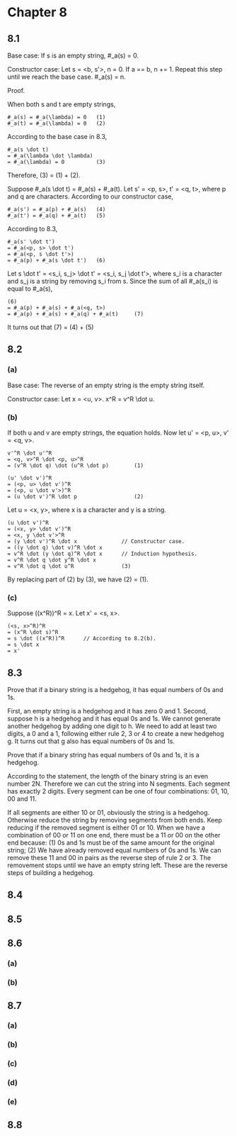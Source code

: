 # Chapter 8

## 8.1

Base case: If s is an empty string, #_a(s) = 0.

Constructor case: Let s = <b, s'>, n = 0. If a == b, n += 1. Repeat this step until we reach the base case. #_a(s) = n.

Proof.

When both s and t are empty strings,

    #_a(s) = #_a(\lambda) = 0   (1)
    #_a(t) = #_a(\lambda) = 0   (2)

According to the base case in 8.3,

    #_a(s \dot t)
    = #_a(\lambda \dot \lambda)
    = #_a(\lambda) = 0          (3)

Therefore, (3) = (1) + (2).

Suppose #_a(s \dot t) = #_a(s) + #_a(t). Let s' = <p, s>, t' = <q, t>, where p and q are characters. According to our constructor case,

    #_a(s') = #_a(p) + #_a(s)   (4)
    #_a(t') = #_a(q) + #_a(t)   (5)

According to 8.3,

    #_a(s' \dot t')
    = #_a(<p, s> \dot t')
    = #_a(<p, s \dot t'>)
    = #_a(p) + #_a(s \dot t')   (6)

Let s \dot t' = <s_i, s_j> \dot t' = <s_i, s_j \dot t'>, where s_i is a character and s_j is a string by removing s_i from s. Since the sum of all #_a(s_i) is equal to #_a(s),

    (6)
    = #_a(p) + #_a(s) + #_a(<q, t>)
    = #_a(p) + #_a(s) + #_a(q) + #_a(t)     (7)

It turns out that (7) = (4) + (5)

## 8.2

### (a)

Base case: The reverse of an empty string is the empty string itself.

Constructor case: Let x = <u, v>. x^R = v^R \dot u.

### (b)

If both u and v are empty strings, the equation holds. Now let u' = <p, u>, v' = <q, v>.

    v'^R \dot u'^R
    = <q, v>^R \dot <p, u>^R
    = (v^R \dot q) \dot (u^R \dot p)        (1)

    (u' \dot v')^R
    = (<p, u> \dot v')^R
    = (<p, u \dot v'>)^R
    = (u \dot v')^R \dot p                  (2)

Let u = <x, y>, where x is a character and y is a string.

    (u \dot v')^R
    = (<x, y> \dot v')^R
    = <x, y \dot v'>^R
    = (y \dot v')^R \dot x              // Constructor case.
    = ((y \dot q) \dot v)^R \dot x
    = v^R \dot (y \dot q)^R \dot x      // Induction hypothesis.
    = v^R \dot q \dot y^R \dot x
    = v^R \dot q \dot u^R               (3)

By replacing part of (2) by (3), we have (2) = (1).

### (c)

Suppose ((x^R))^R = x. Let x' = <s, x>.

    (<s, x>^R)^R
    = (x^R \dot s)^R
    = s \dot ((x^R))^R      // According to 8.2(b).
    = s \dot x
    = x'

## 8.3

Prove that if a binary string is a hedgehog, it has equal numbers of 0s and 1s.

First, an empty string is a hedgehog and it has zero 0 and 1. Second, suppose h is a hedgehog and it has equal 0s and 1s. We cannot generate another hedgehog by adding one digit to h. We need to add at least two digits, a 0 and a 1, following either rule 2, 3 or 4 to create a new hedgehog g. It turns out that g also has equal numbers of 0s and 1s.

Prove that if a binary string has equal numbers of 0s and 1s, it is a hedgehog.

According to the statement, the length of the binary string is an even number 2N. Therefore we can cut the string into N segments. Each segment has exactly 2 digits. Every segment can be one of four combinations: 01, 10, 00 and 11.

If all segments are either 10 or 01, obviously the string is a hedgehog. Otherwise reduce the string by removing segments from both ends. Keep reducing if the removed segment is either 01 or 10. When we have a combination of 00 or 11 on one end, there must be a 11 or 00 on the other end because: (1) 0s and 1s must be of the same amount for the original string; (2) We have already removed equal numbers of 0s and 1s. We can remove these 11 and 00 in pairs as the reverse step of rule 2 or 3. The removement stops until we have an empty string left. These are the reverse steps of building a hedgehog.

## 8.4



## 8.5



## 8.6

### (a)



### (b)



## 8.7

### (a)



### (b)



### (c)



### (d)



### (e)



## 8.8


